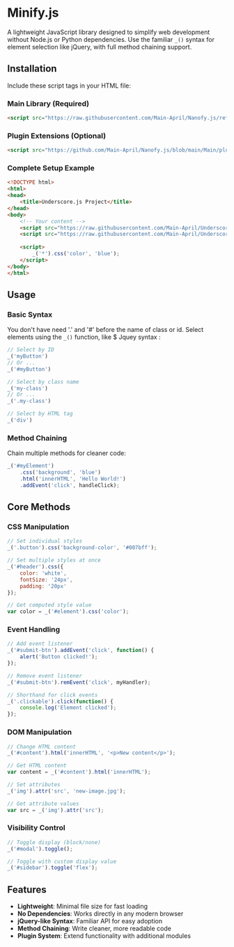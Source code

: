 # Minify.js

A lightweight JavaScript library designed to simplify web development without Node.js or Python dependencies. Use the familiar `_()` syntax for element selection like jQuery, with full method chaining support.

## Installation

Include these script tags in your HTML file:

### Main Library (Required)
```html
<script src="https://raw.githubusercontent.com/Main-April/Nanofy.js/refs/heads/main/Main/_.js"></script>
```

### Plugin Extensions (Optional)
```html
<script src="https://github.com/Main-April/Nanofy.js/blob/main/Main/plugin.js"></script>
```

### Complete Setup Example
```html
<!DOCTYPE html>
<html>
<head>
    <title>Underscore.js Project</title>
</head>
<body>
    <!-- Your content -->
    <script src="https://raw.githubusercontent.com/Main-April/Underscore-Little-Tools-for-Devloppers/refs/heads/main/Main/_.js"></script>
    <script src="https://raw.githubusercontent.com/Main-April/Underscore-Little-Tools-for-Devloppers/refs/heads/main/Main/plugin.js"></script>
    
    <script>
        _('*').css('color', 'blue');
    </script>
</body>
</html>
```

## Usage

### Basic Syntax

You don't have need '.' and '#' before the name of class or id.
Select elements using the `_()` function, like $ Jquey syntax :

```javascript
// Select by ID
_('myButton')
// Or ...
_('#myButton')

// Select by class name
_('my-class')
// Or ...
_('.my-class') 

// Select by HTML tag
_('div')
```

### Method Chaining

Chain multiple methods for cleaner code:

```javascript
_('#myElement')
    .css('background', 'blue')
    .html('innerHTML', 'Hello World!')
    .addEvent('click', handleClick);
```

## Core Methods

### CSS Manipulation
```javascript
// Set individual styles
_('.button').css('background-color', '#007bff');

// Set multiple styles at once
_('#header').css({
    color: 'white',
    fontSize: '24px',
    padding: '20px'
});

// Get computed style value
var color = _('#element').css('color');
```

### Event Handling
```javascript
// Add event listener
_('#submit-btn').addEvent('click', function() {
    alert('Button clicked!');
});

// Remove event listener
_('#submit-btn').remEvent('click', myHandler);

// Shorthand for click events
_('.clickable').click(function() {
    console.log('Element clicked');
});
```

### DOM Manipulation
```javascript
// Change HTML content
_('#content').html('innerHTML', '<p>New content</p>');

// Get HTML content
var content = _('#content').html('innerHTML');

// Set attributes
_('img').attr('src', 'new-image.jpg');

// Get attribute values
var src = _('img').attr('src');
```

### Visibility Control
```javascript
// Toggle display (block/none)
_('#modal').toggle();

// Toggle with custom display value
_('#sidebar').toggle('flex');
```

## Features

- **Lightweight**: Minimal file size for fast loading
- **No Dependencies**: Works directly in any modern browser
- **jQuery-like Syntax**: Familiar API for easy adoption
- **Method Chaining**: Write cleaner, more readable code
- **Plugin System**: Extend functionality with additional modules
